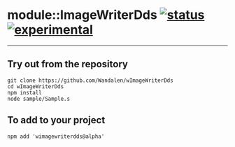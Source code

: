
# module::ImageWriterDds  [![status](https://github.com/Wandalen/wImageWriterDds/workflows/publish/badge.svg)](https://github.com/Wandalen/wImageWriterDds/actions?query=workflow%3Apublish) [![experimental](https://img.shields.io/badge/stability-experimental-orange.svg)](https://github.com/emersion/stability-badges#experimental)

___

## Try out from the repository
```
git clone https://github.com/Wandalen/wImageWriterDds
cd wImageWriterDds
npm install
node sample/Sample.s
```

## To add to your project
```
npm add 'wimagewriterdds@alpha'
```




